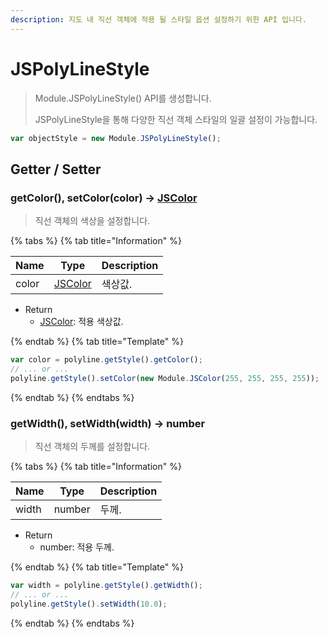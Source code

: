 ```yaml
---
description: 지도 내 직선 객체에 적용 될 스타일 옵션 설정하기 위한 API 입니다.
---
```


# JSPolyLineStyle

> Module.JSPolyLineStyle() API를 생성합니다.
>
> JSPolyLineStyle을 통해 다양한 직선 객체 스타일의 일괄 설정이 가능합니다.

```javascript
var objectStyle = new Module.JSPolyLineStyle();
```

## Getter / Setter

### getColor(), setColor(color) → [JSColor](../core/jscolor.md)

> 직선 객체의 색상을 설정합니다.

{% tabs %}
{% tab title="Information" %}

| Name  | Type                          | Description |
| ----- | ----------------------------- | ----------- |
| color | [JSColor](../core/jscolor.md) | 색상값.     |

-   Return
    -   [JSColor](../core/jscolor.md): 적용 색상값.

{% endtab %}
{% tab title="Template" %}

```javascript
var color = polyline.getStyle().getColor();
// ... or ...
polyline.getStyle().setColor(new Module.JSColor(255, 255, 255, 255));
```

{% endtab %}
{% endtabs %}

### getWidth(), setWidth(width) → number

> 직선 객체의 두께를 설정합니다.

{% tabs %}
{% tab title="Information" %}

| Name  | Type   | Description |
| ----- | ------ | ----------- |
| width | number | 두께.       |

-   Return
    -   number: 적용 두께.

{% endtab %}
{% tab title="Template" %}

```javascript
var width = polyline.getStyle().getWidth();
// ... or ...
polyline.getStyle().setWidth(10.0);
```

{% endtab %}
{% endtabs %}
